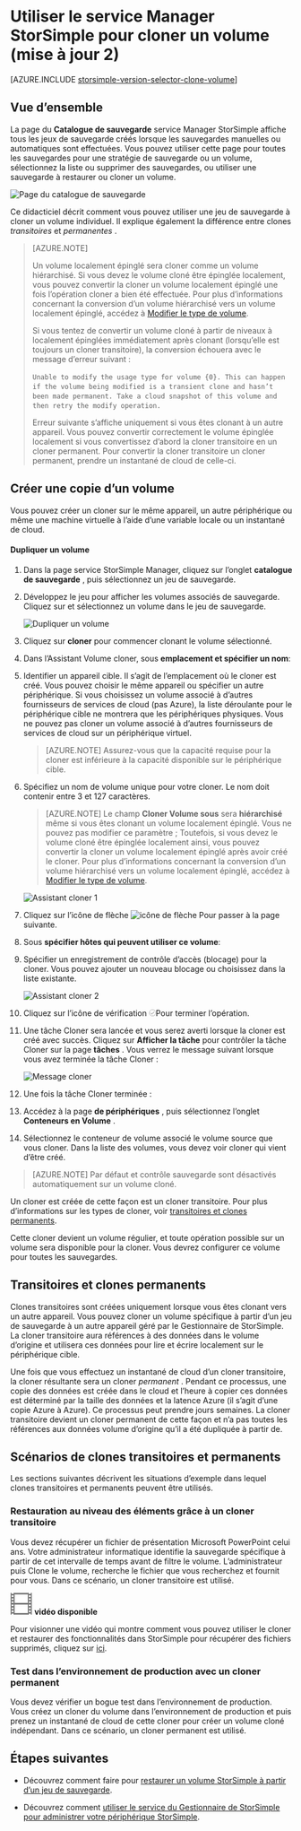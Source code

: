 <properties
   pageTitle="Cloner le volume de votre StorSimple | Microsoft Azure"
   description="Décrit les types différents cloner et quand les utiliser et explique comment vous pouvez utiliser une jeu de sauvegarde à cloner un volume individuel."
   services="storsimple"
   documentationCenter="NA"
   authors="alkohli"
   manager="carmonm"
   editor="" />
<tags 
   ms.service="storsimple"
   ms.devlang="NA"
   ms.topic="article"
   ms.tgt_pltfrm="NA"
   ms.workload="TBD"
   ms.date="07/27/2016"
   ms.author="alkohli" />

# <a name="use-the-storsimple-manager-service-to-clone-a-volume-update-2"></a>Utiliser le service Manager StorSimple pour cloner un volume (mise à jour 2)

[AZURE.INCLUDE [storsimple-version-selector-clone-volume](../../includes/storsimple-version-selector-clone-volume.md)]

## <a name="overview"></a>Vue d’ensemble

La page du **Catalogue de sauvegarde** service Manager StorSimple affiche tous les jeux de sauvegarde créés lorsque les sauvegardes manuelles ou automatiques sont effectuées. Vous pouvez utiliser cette page pour toutes les sauvegardes pour une stratégie de sauvegarde ou un volume, sélectionnez la liste ou supprimer des sauvegardes, ou utiliser une sauvegarde à restaurer ou cloner un volume.

![Page du catalogue de sauvegarde](./media/storsimple-clone-volume-u2/backupCatalog.png)  

Ce didacticiel décrit comment vous pouvez utiliser une jeu de sauvegarde à cloner un volume individuel. Il explique également la différence entre clones *transitoires* et *permanentes* .

>[AZURE.NOTE] 
>
>Un volume localement épinglé sera cloner comme un volume hiérarchisé. Si vous devez le volume cloné être épinglée localement, vous pouvez convertir la cloner un volume localement épinglé une fois l’opération cloner a bien été effectuée. Pour plus d’informations concernant la conversion d’un volume hiérarchisé vers un volume localement épinglé, accédez à [Modifier le type de volume](storsimple-manage-volumes-u2.md#change-the-volume-type).
>
>Si vous tentez de convertir un volume cloné à partir de niveaux à localement épinglées immédiatement après clonant (lorsqu’elle est toujours un cloner transitoire), la conversion échouera avec le message d’erreur suivant :
>
>`Unable to modify the usage type for volume {0}. This can happen if the volume being modified is a transient clone and hasn’t been made permanent. Take a cloud snapshot of this volume and then retry the modify operation.` 
>
>Erreur suivante s’affiche uniquement si vous êtes clonant à un autre appareil. Vous pouvez convertir correctement le volume épinglée localement si vous convertissez d’abord la cloner transitoire en un cloner permanent. Pour convertir la cloner transitoire un cloner permanent, prendre un instantané de cloud de celle-ci.

## <a name="create-a-clone-of-a-volume"></a>Créer une copie d’un volume

Vous pouvez créer un cloner sur le même appareil, un autre périphérique ou même une machine virtuelle à l’aide d’une variable locale ou un instantané de cloud.

#### <a name="to-clone-a-volume"></a>Dupliquer un volume

1. Dans la page service StorSimple Manager, cliquez sur l’onglet **catalogue de sauvegarde** , puis sélectionnez un jeu de sauvegarde.

2. Développez le jeu pour afficher les volumes associés de sauvegarde. Cliquez sur et sélectionnez un volume dans le jeu de sauvegarde.

     ![Dupliquer un volume](./media/storsimple-clone-volume-u2/CloneVol.png) 

3. Cliquez sur **cloner** pour commencer clonant le volume sélectionné.

4. Dans l’Assistant Volume cloner, sous **emplacement et spécifier un nom**:

  1. Identifier un appareil cible. Il s’agit de l’emplacement où le cloner est créé. Vous pouvez choisir le même appareil ou spécifier un autre périphérique. Si vous choisissez un volume associé à d’autres fournisseurs de services de cloud (pas Azure), la liste déroulante pour le périphérique cible ne montrera que les périphériques physiques. Vous ne pouvez pas cloner un volume associé à d’autres fournisseurs de services de cloud sur un périphérique virtuel.

        >[AZURE.NOTE] Assurez-vous que la capacité requise pour la cloner est inférieure à la capacité disponible sur le périphérique cible.

  2. Spécifiez un nom de volume unique pour votre cloner. Le nom doit contenir entre 3 et 127 caractères. 
    
        >[AZURE.NOTE] Le champ **Cloner Volume sous** sera **hiérarchisé** même si vous êtes clonant un volume localement épinglé. Vous ne pouvez pas modifier ce paramètre ; Toutefois, si vous devez le volume cloné être épinglée localement ainsi, vous pouvez convertir la cloner un volume localement épinglé après avoir créé le cloner. Pour plus d’informations concernant la conversion d’un volume hiérarchisé vers un volume localement épinglé, accédez à [Modifier le type de volume](storsimple-manage-volumes-u2.md#change-the-volume-type).

        ![Assistant cloner 1](./media/storsimple-clone-volume-u2/clone1.png) 

  3. Cliquez sur l’icône de flèche ![icône de flèche](./media/storsimple-clone-volume-u2/HCS_ArrowIcon.png) Pour passer à la page suivante.

5. Sous **spécifier hôtes qui peuvent utiliser ce volume**:

  1. Spécifier un enregistrement de contrôle d’accès (blocage) pour la cloner. Vous pouvez ajouter un nouveau blocage ou choisissez dans la liste existante.

        ![Assistant cloner 2](./media/storsimple-clone-volume-u2/clone2.png) 

  2. Cliquez sur l’icône de vérification ![icône de vérification](./media/storsimple-clone-volume-u2/HCS_CheckIcon.png)Pour terminer l’opération.

6. Une tâche Cloner sera lancée et vous serez averti lorsque la cloner est créé avec succès. Cliquez sur **Afficher la tâche** pour contrôler la tâche Cloner sur la page **tâches** . Vous verrez le message suivant lorsque vous avez terminée la tâche Cloner :

    ![Message cloner](./media/storsimple-clone-volume-u2/CloneMsg.png) 

7. Une fois la tâche Cloner terminée :

  1. Accédez à la page **de périphériques** , puis sélectionnez l’onglet **Conteneurs en Volume** . 
  2. Sélectionnez le conteneur de volume associé le volume source que vous cloner. Dans la liste des volumes, vous devez voir cloner qui vient d’être créé.

>[AZURE.NOTE] Par défaut et contrôle sauvegarde sont désactivés automatiquement sur un volume cloné.

Un cloner est créée de cette façon est un cloner transitoire. Pour plus d’informations sur les types de cloner, voir [transitoires et clones permanents](#transient-vs.-permanent-clones).

Cette cloner devient un volume régulier, et toute opération possible sur un volume sera disponible pour la cloner. Vous devrez configurer ce volume pour toutes les sauvegardes.

## <a name="transient-vs-permanent-clones"></a>Transitoires et clones permanents

Clones transitoires sont créées uniquement lorsque vous êtes clonant vers un autre appareil. Vous pouvez cloner un volume spécifique à partir d’un jeu de sauvegarde à un autre appareil géré par le Gestionnaire de StorSimple. La cloner transitoire aura références à des données dans le volume d’origine et utilisera ces données pour lire et écrire localement sur le périphérique cible. 

Une fois que vous effectuez un instantané de cloud d’un cloner transitoire, la cloner résultante sera un cloner *permanent* . Pendant ce processus, une copie des données est créée dans le cloud et l’heure à copier ces données est déterminé par la taille des données et la latence Azure (il s’agit d’une copie Azure à Azure). Ce processus peut prendre jours semaines. La cloner transitoire devient un cloner permanent de cette façon et n’a pas toutes les références aux données volume d’origine qu’il a été dupliquée à partir de. 

## <a name="scenarios-for-transient-and-permanent-clones"></a>Scénarios de clones transitoires et permanents

Les sections suivantes décrivent les situations d’exemple dans lequel clones transitoires et permanents peuvent être utilisés.

### <a name="item-level-recovery-with-a-transient-clone"></a>Restauration au niveau des éléments grâce à un cloner transitoire

Vous devez récupérer un fichier de présentation Microsoft PowerPoint celui ans. Votre administrateur informatique identifie la sauvegarde spécifique à partir de cet intervalle de temps avant de filtre le volume. L’administrateur puis Clone le volume, recherche le fichier que vous recherchez et fournit pour vous. Dans ce scénario, un cloner transitoire est utilisé. 
 
![Vidéo disponible](./media/storsimple-clone-volume-u2/Video_icon.png) **vidéo disponible**

Pour visionner une vidéo qui montre comment vous pouvez utiliser le cloner et restaurer des fonctionnalités dans StorSimple pour récupérer des fichiers supprimés, cliquez sur [ici](https://azure.microsoft.com/documentation/videos/storsimple-recover-deleted-files-with-storsimple/).

### <a name="testing-in-the-production-environment-with-a-permanent-clone"></a>Test dans l’environnement de production avec un cloner permanent

Vous devez vérifier un bogue test dans l’environnement de production. Vous créez un cloner du volume dans l’environnement de production et puis prenez un instantané de cloud de cette cloner pour créer un volume cloné indépendant. Dans ce scénario, un cloner permanent est utilisé.  

## <a name="next-steps"></a>Étapes suivantes
- Découvrez comment faire pour [restaurer un volume StorSimple à partir d’un jeu de sauvegarde](storsimple-restore-from-backup-set-u2.md).

- Découvrez comment [utiliser le service du Gestionnaire de StorSimple pour administrer votre périphérique StorSimple](storsimple-manager-service-administration.md).

 
